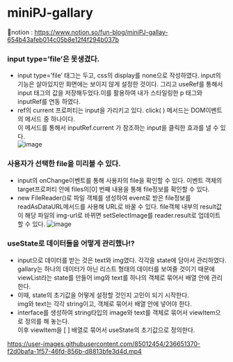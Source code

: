 # miniPJ-gallary
📕notion : https://www.notion.so/fun-blog/miniPJ-gallay-654b43afeb014c05b8e12f4f294b037b <br>

### input type=’file’은 못생겼다. <br>
- input type=’file’ 태그는 두고, css의 display를 none으로 작성하였다. input의 기능은 살아있지만 화면에는 보이지 않게 설정한 것이다.  그리고 useRef를 통해서 input 태그의 값을 저장해두었다.이를 활용하여 내가 스타일링한 p 태그와 inputRef를 연동 하였다.
- ref의 current 프로퍼티는 input을 가리키고 있다. click( ) 메서드는 DOM이벤트의 메서드 중 하나이다. <br>
  이 메서드를 통해서 inputRef.current 가 참조하는 input을 클릭한 효과를 낼 수 있다.<br>
![image](https://user-images.githubusercontent.com/85012454/236651210-a1348601-1f7a-48f3-87dc-1497d5aa513d.png)

 ### 사용자가 선택한 file을 미리볼 수 있다.
- input의 onChange이벤트를 통해 사용자의 file을 확인할 수 있다. 이벤트 객체의 target프로퍼티 안에 files의[0] 번째 내용을 통해 file정보를 확인할 수 있다.
- new FileReader()로 파일 객체를 생성하여 event로 받은 file정보를 readAsDataURL메서드를 사용해 URL로 바꿀 수 있다. file객체 내부의 result값이 해당 파일의 img-url로 바뀌면 setSelectImage를 reader.result로 업데이트 할 수 있다.
  ![image](https://user-images.githubusercontent.com/85012454/236651286-ee828ff9-4ea7-49e2-bde6-87e449794a61.png)

### useState로 데이터들을 어떻게 관리했나!?
- input으로 데이터를 받는 것은 text와 img였다. 각각을 state에 담아서 관리하였다. <br>
  gallary는 하나의 데이터가 아닌 리스트 형태의 데이터를 보여줄 것이기 때문에<br>
  viewList라는 state를 만들어 img와 text를 하나의 객체로 묶어서 배열 안에 관리한다. <br>
- 이때, state의 초기값을 어떻게 설정할 것인지 고민이 되기 시작한다.<br>
  img와 text는 각각 string이고, 객체로 묶어서 배열 안에 넣어야 한다.
- interface를 생성하여 string타입의 image와 text를 객체로 묶어서 viewItem으로 정의를 해 놓는다.<br>
  이후 viewItem을 [ ] 배열로 묶어서 useState의 초기값으로 정의한다.
  

https://user-images.githubusercontent.com/85012454/236651370-f2d0bafa-1f57-46fd-856b-d8813bfe3d4d.mp4

